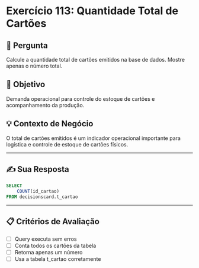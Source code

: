 # Exercício 113: Quantidade Total de Cartões

## 📝 Pergunta

Calcule a quantidade total de cartões emitidos na base de dados. Mostre apenas o número total.

## 🎯 Objetivo

Demanda operacional para controle do estoque de cartões e acompanhamento da produção.

## 💡 Contexto de Negócio

O total de cartões emitidos é um indicador operacional importante para logística e controle de estoque de cartões físicos.

---

## ✍️ Sua Resposta

```sql
SELECT
    COUNT(id_cartao)
FROM decisionscard.t_cartao
```

---

## 📋 Critérios de Avaliação

- [ ] Query executa sem erros
- [ ] Conta todos os cartões da tabela
- [ ] Retorna apenas um número
- [ ] Usa a tabela t_cartao corretamente
